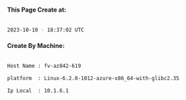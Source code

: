 
   
#### This Page Create at:

```bash

2023-10-10 - 18:37:02 UTC

```

#### Create By Machine:

```bash

Host Name : fv-az842-619

platform  : Linux-6.2.0-1012-azure-x86_64-with-glibc2.35

Ip Local  : 10.1.6.1

```

